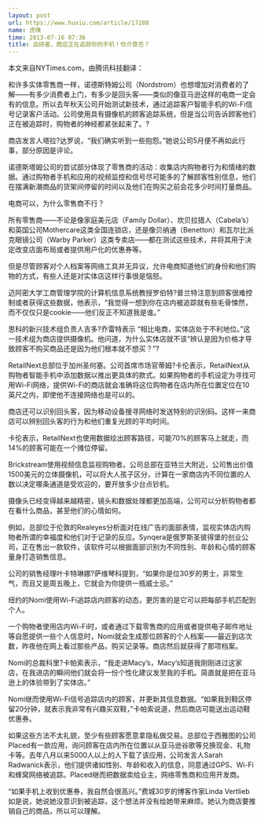 ```yaml
---
layout: post
url: https://www.huxiu.com/article/17288
name: 虎嗅
time: 2013-07-16 07:36
title: 血拼者，商店正在追踪你的手机！你介意否？
---
```

本文来自NYTimes.com，由腾讯科技翻译：

和许多实体零售商一样，诺德斯特姆公司（Nordstrom）也想增加对消费者的了解——有多少消费者上门，有多少是回头客——类似的像亚马逊这样的电商一定会有的信息。所以去年秋天公司开始测试新技术，通过追踪客户智能手机的Wi-Fi信号记录客户活动。公司使用具有摄像机的顾客追踪系统，但是当公司告诉顾客他们正在被追踪时，购物者的神经都紧张起来了。?

商店发言人塔拉?达罗说，“我们确实听到一些抱怨。”她说公司5月便不再如此行事，部分原因是评论。

诺德斯塔姆公司的尝试部分体现了零售商的活动：收集店内购物者行为和情绪的数据。通过购物者手机和应用的视频监控和信号尽可能多的了解顾客性别信息，他们在摆满新潮商品的货架间停留的时间以及他们在购买之前会花多少时间打量商品。

电商可以，为什么零售商不行？

所有零售商——不论是像家庭美元店（Family Dollar）、坎贝拉猎人（Cabela’s）和英国公司Mothercare这类全国连锁店，还是像贝纳通（Benetton）和瓦尔比派克眼镜公司（Warby Parker）这类专卖店——都在测试这些技术，并将其用于决定改变店面布局或者提供用户化的优惠券等。

但是尽管顾客对个人档案等网络工具并无异议，允许电商知道他们的身份和他们购物的方式，有些人还是对实体店这样行事很是恼怒。

迈阿密大学工商管理学院的计算机信息系统教授罗伯特?普兰特注意到顾客很难控制或者获得这些数据，他表示，“我觉得一想到你在店内被追踪就有些毛骨悚然，而不仅仅只是cookie——他们反正不知道我是谁。”

思科的新兴技术组负责人吉多?乔雷特表示 “相比电商，实体店处于不利地位。”这一技术组为商店提供摄像机。他问道，为什么实体店就不该“辨认是因为价格才导致顾客不购买商品还是因为他们根本就不想买？”?

RetailNext总部位于加州圣何塞。公司首席市场官蒂姆?卡伦表示，RetailNext从购物者智能手机中添加数据以推出更具体的款式。如果购物者的手机设定为寻找可用Wi-Fi网络，提供Wi-Fi的商店就会准确将这位购物者在店内所在位置定位在10英尺之内，即使他不连接网络也是可以的。

商店还可以识别回头客，因为移动设备搜寻网络时发送特别的识别码。这样一来商店可以辨别回头客的行为和他们重复光顾的平均时间。

卡伦表示，RetailNext也使用数据绘出顾客路径，可能70%的顾客马上就走，而14%的顾客可能在一个摊位停留。

Brickstream使用视频信息监视购物者。公司总部在亚特兰大附近，公司售出价值1500美元的立体摄像机，可以将大人孩子区分，计算在一家商店内不同位置的人数以决定哪条通道是受欢迎的，要开放多少台点钞机。

摄像头已经变得越来越精密，镜头和数据处理都更加高端，公司可以分析购物者都在看什么商品，甚至他们的心情如何。

例如，总部位于伦敦的Realeyes分析面对在线广告的面部表情，监视实体店内购物者所谓的幸福度和他们对于记录的反应。Synqera是俄罗斯圣彼得堡的创业公司，正在售出一款软件，该软件可以根据面部识别为不同性别、年龄和心情的顾客量身打造销售信息。

公司的销售经理叶卡特琳娜?萨维琴科提到，“如果你是位30岁的男士，非常生气，而且又是周五晚上，它就会为你提供一瓶威士忌。”

纽约的Nomi使用Wi-Fi追踪店内顾客的动态，更厉害的是它可以把每部手机匹配到个人。

一个购物者使用店内Wi-Fi时，或者通过下载零售商的应用或者提供电子邮件地址等自愿提供一些个人信息时，Nomi就会生成那位顾客的个人档案——最近到店次数，昨夜他在网上看过那些产品，购买记录等。商店然后就获得了那项档案。

Nomi的总裁科里?卡帕索表示，“我走进Macy’s，Macy’s知道我刚刚进过这家店，在我进店的瞬间他们就会将一份个性化建议发至我的手机。简直就是把在亚马逊上的体验带到了实体店。”

Nomi继而使用Wi-Fi信号追踪店内的顾客，并更新其信息数据。“如果我到鞋区停留20分钟，就表示我非常有兴趣买双鞋，”卡帕索说道，然后商店可能送出运动鞋优惠券。

如果这些方法不太礼貌，至少有些顾客愿意拿隐私做交易。总部位于西雅图的公司Placed有一款应用，询问顾客在店内所在位置以从亚马逊谷歌等兑换现金、礼物卡等。去年八月以来5000人以上的人下载了该应用，公司发言人Sarah Radwanick表示，他们提供诸如性别、年龄和收入的信息，同意通过GPS、Wi-Fi和蜂窝网络被追踪。Placed继而把数据卖给业主，网络零售商和应用开发商。

“如果手机上收到优惠券，我自然会很高兴。”费城30岁的博客作家Linda Vertlieb如是说，她说她没意识到被追踪，这个想法并没有给她带来麻烦。她认为商店要推销自己的商品，所以可以理解。

